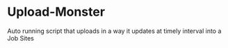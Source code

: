 # Upload-Monster
Auto running script that uploads in a way it updates at timely interval into a Job Sites
